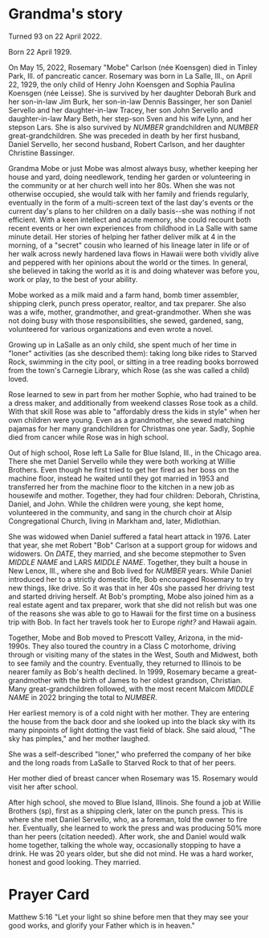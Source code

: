 

# Grandma's story

Turned 93 on 22 April 2022.

Born 22 April 1929. 

On May 15, 2022, Rosemary "Mobe" Carlson (née Koensgen) died in Tinley Park, Ill. of pancreatic cancer. Rosemary was born in La Salle, Ill., on April 22, 1929, the only child of Henry John Koensgen and Sophia Paulina Koensgen (née Leisse). She is survived by her daughter Deborah Burk and her son-in-law Jim Burk, her son-in-law Dennis Bassinger, her son Daniel Servello and her daughter-in-law Tracey, her son John Servello and daughter-in-law Mary Beth, her step-son Sven and his wife Lynn, and her stepson Lars. She is also survived by *NUMBER* grandchildren and *NUMBER* great-grandchildren. She was preceded in death by her first husband, Daniel Servello, her second husband, Robert Carlson, and her daughter Christine Bassinger. 

Grandma Mobe or just Mobe was almost always busy, whether keeping her house and yard, doing needlework, tending her garden or volunteering in the community or at her church well into her 80s. When she was not otherwise occupied, she would talk with her family and friends regularly, eventually in the form of a multi-screen text of the last day's events or the current day's plans to her children on a daily basis--she was nothing if not efficient. With a keen intellect and acute memory, she could recount both recent events or her own experiences from childhood in La Salle with same minute detail. Her stories of helping her father deliver milk at 4 in the morning, of a "secret" cousin who learned of his lineage later in life or of her walk across newly hardened lava flows in Hawaii were both vividly alive and peppered with her opinions about the world or the times. In general, she believed in taking the world as it is and doing whatever was before you, work or play, to the best of your ability.

Mobe worked as a milk maid and a farm hand, bomb timer assembler, shipping clerk, punch press operator, realtor, and tax preparer. She also was a wife, mother, grandmother, and great-grandmother. When she was not doing busy with those responsibilities, she sewed, gardened, sang, volunteered for various organizations and even wrote a novel. 

Growing up in LaSalle as an only child, she spent much of her time in "loner" activities (as she described them): taking long bike rides to Starved Rock, swimming in the city pool, or sitting in a tree reading books borrowed from the town's Carnegie Library, which Rose (as she was called a child) loved. 

Rose learned to sew in part from her mother Sophie, who had trained to be a dress maker, and additionally from weekend classes Rose took as a child. With that skill Rose was able to "affordably dress the kids in style" when her own children were young. Even as a grandmother, she sewed matching pajamas for her many grandchildren for Christmas one year. Sadly, Sophie died from cancer while Rose was in high school.

Out of high school, Rose left La Salle for Blue Island, Ill., in the Chicago area. There she met Daniel Servello while they were both working at Willie Brothers. Even though he first tried to get her fired as her boss on the machine floor, instead he waited until they got married in 1953 and transferred her from the machine floor to the kitchen in a new job as housewife and mother. Together, they had four children: Deborah, Christina, Daniel, and John. While the children were young, she kept home, volunteered in the community, and sang in the church choir at Alsip Congregational Church, living in Markham and, later, Midlothian.

She was widowed when Daniel suffered a fatal heart attack in 1976. Later that year, she met Robert "Bob" Carlson at a support group for widows and widowers. On *DATE*, they married, and she become stepmother to Sven *MIDDLE NAME* and LARS *MIDDLE NAME*. Together, they built a house in New Lenox, Ill., where she and Bob lived for *NUMBER* years. While Daniel introduced her to a strictly domestic life, Bob encouraged Rosemary to try new things, like drive. So it was that in her 40s she passed her driving test and started driving herself. At Bob's prompting, Mobe also joined him as a real estate agent and tax preparer, work that she did not relish but was one of the reasons she was able to go to Hawaii for the first time on a business trip with Bob. In fact her travels took her to Europe *right?* and Hawaii again. 

Together, Mobe and Bob moved to Prescott Valley, Arizona, in the mid-1990s. They also toured the country in a Class C motorhome, driving through or visiting many of the states in the West, South and Midwest, both to see family and the country. Eventually, they returned to Illinois to be nearer family as Bob's health declined.  In 1999, Rosemary became a great-grandmother with the birth of James to her oldest grandson, Christian. Many great-grandchildren followed, with the most recent Malcom *MIDDLE NAME* in 2022 bringing the total to *NUMBER*.

Her earliest memory is of a cold night with her mother. They are entering the house from the back door and she looked up into the black sky with its many pinpoints of light dotting the vast field of black. She said aloud, "The sky has pimples," and her mother laughed.

She was a self-described "loner," who preferred the company of her bike and the long roads from LaSalle to Starved Rock to that of her peers.

Her mother died of breast cancer when Rosemary was 15. Rosemary would visit her after school. 

After high school, she moved to Blue Island, Illinois. She found a job at Willie Brothers (sp), first as a shipping clerk, later on the punch press. This is where she met Daniel Servello, who, as a foreman, told the owner to fire her. Eventually, she learned to work the press and was producing 50% more than her peers (citation needed). After work, she and Daniel would walk home together, talking the whole way, occasionally stopping to have a drink. He was 20 years older, but she did not mind. He was a hard worker, honest and good looking. They married. 

# Prayer Card
Matthew 5:16
"Let your light so shine before men that they may see your good works, and glorify your Father which is in heaven."

